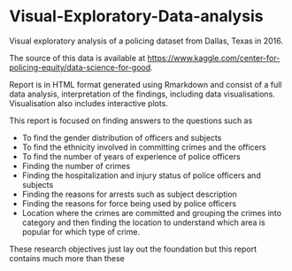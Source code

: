 # Visual-Exploratory-Data-analysis
Visual exploratory analysis of a policing dataset from Dallas, Texas in 2016.

The source of this data is available at https://www.kaggle.com/center-for-policing-equity/data-science-for-good.

Report is in HTML format generated using Rmarkdown and consist of a full data analysis, interpretation of the findings, including data visualisations. Visualisation also includes interactive plots.


This report is focused on finding answers to the questions such as

 * To find the gender distribution of officers and subjects
 * To find the ethnicity involved in committing crimes and the officers
 * To find the number of years of experience of police officers
 * Finding the number of crimes
 * Finding the hospitalization and injury status of police officers and subjects   
 * Finding the reasons for arrests such as subject description
 * Finding the reasons for force being used by police officers
 * Location where the crimes are committed and grouping the crimes into category and then finding the location to understand which area is popular for which type of crime.


These research objectives just lay out the foundation but this report contains much more than these


